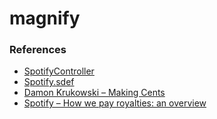 # magnify

### References
* [SpotifyController](https://github.com/benzguo/SpotifyController)
* [Spotify.sdef](https://gist.github.com/benzguo/88e81793b1295537ef80)
* [Damon Krukowski – Making Cents](http://pitchfork.com/features/articles/8993-the-cloud/)
* [Spotify – How we pay royalties: an overview](http://www.spotifyartists.com/spotify-explained/#how-we-pay-royalties-overview)
